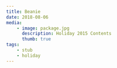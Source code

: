 ```yaml
---
title: Beanie
date: 2018-08-06
media:
    - image: package.jpg
      description: Holiday 2015 Contents
      thumb: true
tags:
    - stub
    - holiday
---
```

